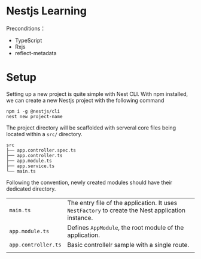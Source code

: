 # Nestjs Learning

Preconditions：

* TypeScript
* Rxjs
* reflect-metadata

# Setup
Setting up a new project is quite simple with Nest CLI. With npm installed, we can create a new Nestjs project with the following command
```
npm i -g @nestjs/cli
nest new project-name
```

The project directory will be scaffolded with serveral core files being located within a `src/` directory.

```
src
├── app.controller.spec.ts
├── app.controller.ts
├── app.module.ts
├── app.service.ts
└── main.ts
```

Following the convention, newly created modules should have their dedicated directory.

|           |                                                                                                  |
| --------- | ------------------------------------------------------------------------------------------------ |
| `main.ts` | The entry file of the application. It uses `NestFactory` to create the Nest application instance. |
| `app.module.ts` | Defines `AppModule`, the root module of the application.|
| `app.controller.ts` | Basic controllelr sample with a single route.|
| | |